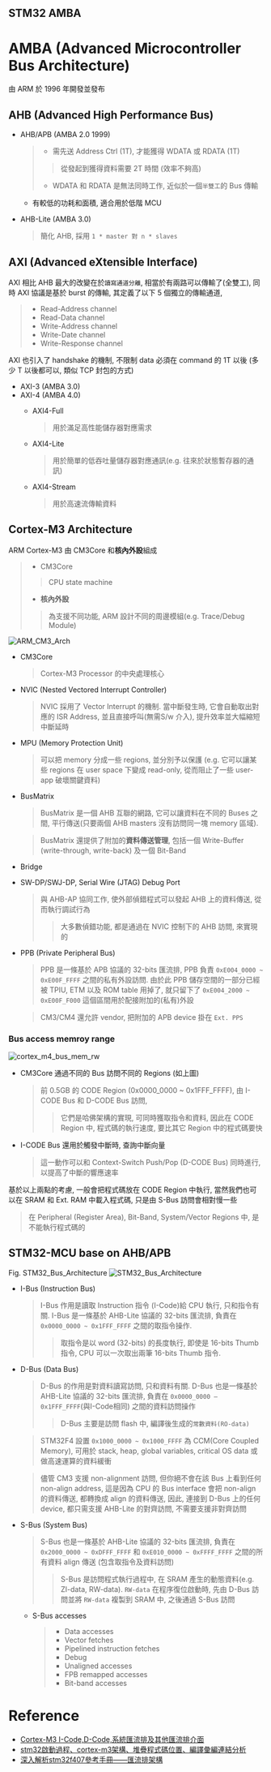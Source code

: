 STM32 AMBA
---

# AMBA (Advanced Microcontroller Bus Architecture)

由 ARM 於 1996 年開發並發布

## AHB (Advanced High Performance Bus)

+ AHB/APB (AMBA 2.0 1999)
    > + 需先送 Address Ctrl (1T), 才能獲得 WDATA 或 RDATA (1T)
    >> 從發起到獲得資料需要 2T 時間 (效率不夠高)
    > + WDATA 和 RDATA 是無法同時工作, 近似於一個`半雙工`的 Bus 傳輸

    - 有較低的功耗和面積, 適合用於低階 MCU

+ AHB-Lite (AMBA 3.0)
    > 簡化 AHB, 採用 `1 * master 對 n * slaves`

## AXI (Advanced eXtensible Interface)

AXI 相比 AHB 最大的改變在於`讀寫通道分離`, 相當於有兩路可以傳輸了(全雙工),
同時 AXI 協議是基於 burst 的傳輸, 其定義了以下 5 個獨立的傳輸通道,
> + Read-Address channel
> + Read-Data channel
> + Write-Address channel
> + Write-Date channel
> + Write-Response channel

AXI 也引入了 handshake 的機制, 不限制 data 必須在 command 的 1T 以後 (多少 T 以後都可以, 類似 TCP 封包的方式)

+ AXI-3 (AMBA 3.0)
+ AXI-4 (AMBA 4.0)
    - AXI4-Full
        > 用於滿足高性能儲存器對應需求
    - AXI4-Lite
        > 用於簡單的低吞吐量儲存器對應通訊(e.g. 往來於狀態暫存器的通訊)

    - AXI4-Stream
        > 用於高速流傳輸資料

## Cortex-M3 Architecture

ARM Cortex-M3 由 CM3Core 和**核內外設**組成
> + CM3Core
>> CPU state machine
> + **核內外設**
>> 為支援不同功能, ARM 設計不同的周邊模組(e.g. Trace/Debug Module)


![ARM_CM3_Arch](ARM_CM3_Arch.jpg)

+ CM3Core
    > Cortex-M3 Processor 的中央處理核心

+ NVIC (Nested Vectored Interrupt Controller)
    > NVIC 採用了 Vector Interrupt 的機制.
    當中斷發生時, 它會自動取出對應的 ISR Address, 並且直接呼叫(無需S/w 介入), 提升效率並大幅縮短中斷延時

+ MPU (Memory Protection Unit)
    > 可以把 memory 分成一些 regions, 並分別予以保護
    (e.g. 它可以讓某些 regions 在 user space 下變成 read-only, 從而阻止了一些 user-app 破壞關鍵資料)

+ BusMatrix
    > BusMatrix 是一個 AHB 互聯的網路, 它可以讓資料在不同的 Buses 之間, 平行傳送(只要兩個 AHB masters 沒有訪問同一塊 memory 區域).

    > BusMatrix 還提供了附加的**資料傳送管理**, 包括一個 Write-Buffer (write-through, write-back) 及一個 Bit-Band

+ Bridge

+ SW-DP/SWJ-DP, Serial Wire (JTAG) Debug Port
    > 與 AHB-AP 協同工作, 使外部偵錯程式可以發起 AHB 上的資料傳送, 從而執行調試行為
    >> 大多數偵錯功能, 都是通過在 NVIC 控制下的 AHB 訪問, 來實現的

+ PPB (Private Peripheral Bus)
    > PPB 是一條基於 APB 協議的 32-bits 匯流排, PPB 負責 `0xE004_0000 ~ 0xE00F_FFFF` 之間的私有外設訪問.
    由於此 PPB 儲存空間的一部分已經被 TPIU, ETM 以及 ROM table 用掉了, 就只留下了 `0xE004_2000 ~ 0xE00F_F000` 這個區間用於配接附加的(私有)外設

    > CM3/CM4 還允許 vendor, 把附加的 APB device 掛在 `Ext. PPS`


### Bus access memroy range

![cortex_m4_bus_mem_rw](cortex_m4_bus_mem_rw.jpg)

+ CM3Core 通過不同的 Bus 訪問不同的 Regions (如上圖)
    > 前 0.5GB 的 CODE Region (0x0000_0000 ~ 0x1FFF_FFFF), 由 I-CODE Bus 和 D-CODE Bus 訪問,
    >> 它們是哈佛架構的實現, 可同時獲取指令和資料, 因此在 CODE Region 中, 程式碼的執行速度, 要比其它 Region 中的程式碼要快

+ I-CODE Bus 還用於觸發中斷時, 查詢中斷向量
    > 這一動作可以和 Context-Switch Push/Pop (D-CODE Bus) 同時進行, 以提高了中斷的響應速率

基於以上兩點的考慮, 一般會把程式碼放在 CODE Region 中執行, 當然我們也可以在 SRAM 和 Ext. RAM 中載入程式碼, 只是由 S-Bus 訪問會相對慢一些
> 在 Peripheral (Register Area), Bit-Band, System/Vector Regions 中, 是不能執行程式碼的

## STM32-MCU base on AHB/APB

Fig. STM32_Bus_Architecture
![STM32_Bus_Architecture](STM32_AMBA.jpg)<br>


+ I-Bus (Instruction Bus)
    > I-Bus 作用是讀取 Instruction 指令 (I-Code)給 CPU 執行, 只和指令有關.
    I-Bus 是一條基於 AHB-Lite 協議的 32-bits 匯流排, 負責在 `0x0000_0000 ~ 0x1FFF_FFFF` 之間的取指令操作.
    >> 取指令是以 word (32-bits) 的長度執行, 即使是 16-bits Thumb 指令, CPU 可以一次取出兩筆 16-bits Thumb 指令.

+ D-Bus (Data Bus)
    > D-Bus 的作用是對資料讀寫訪問, 只和資料有關.
    D-Bus 也是一條基於 AHB-Lite 協議的 32-bits 匯流排, 負責在 `0x0000_0000 – 0x1FFF_FFFF`(與I-Code相同) 之間的資料訪問操作
    >> D-Bus 主要是訪問 flash 中, 編譯後生成的`常數資料(RO-data)`

    > STM32F4 設置 `0x1000_0000 ~ 0x1000_FFFF` 為 CCM(Core Coupled Memory),
    可用於 stack, heap, global variables, critical OS data 或做高速運算的資料緩衝

    > 儘管 CM3 支援 non-alignment 訪問, 但你絕不會在該 Bus 上看到任何 non-align address,
    這是因為 CPU 的 Bus interface 會把 non-align 的資料傳送, 都轉換成 align 的資料傳送,
    因此, 連接到 D-Bus 上的任何 device, 都只需支援 AHB-Lite 的對齊訪問, 不需要支援非對齊訪問

+ S-Bus (System Bus)
    > S-Bus 也是一條基於 AHB-Lite 協議的 32-bits 匯流排,
    負責在 `0x2000_0000 ~ 0xDFFF_FFFF` 和 `0xE010_0000 ~ 0xFFFF_FFFF` 之間的所有資料 align 傳送 (包含取指令及資料訪問)
    >> S-Bus 是訪問程式執行過程中, 在 SRAM 產生的動態資料(e.g. ZI-data, RW-data).
    `RW-data` 在程序復位啟動時, 先由 D-Bus 訪問並將 `RW-data` 複製到 SRAM 中, 之後通過 S-Bus 訪問

    - S-Bus accesses
        > + Data accesses
        > + Vector fetches
        > + Pipelined instruction fetches
        > + Debug
        > + Unaligned accesses
        > + FPB remapped accesses
        > + Bit-band accesses



# Reference

+ [Cortex-M3 I-Code,D-Code,系統匯流排及其他匯流排介面](https://blog.csdn.net/weixin_42672920/article/details/117848341)
+ [stm32啟動過程、cortex-m3架構、堆疊程式碼位置、編譯彙編連結分析](https://blog.csdn.net/weixin_42224577/article/details/119494577)
+ [深入解析stm32f407參考手冊——匯流排架構](https://zhuanlan.zhihu.com/p/368923466?utm_id=0)

